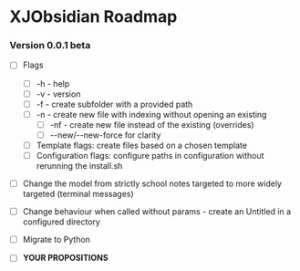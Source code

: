 # XJObsidian Roadmap

### Version 0.0.1 beta
- [ ] Flags
  - [ ] -h - help
  - [ ] -v - version
  - [ ] -f - create subfolder with a provided path
  - [ ] -n - create new file with indexing without opening an existing
    - [ ] -nf - create new file instead of the existing (overrides)
    - [ ] --new/--new-force for clarity
  - [ ] Template flags: create files based on a chosen template
  - [ ] Configuration flags: configure paths in configuration without rerunning the install.sh
- [ ] Change the model from strictly school notes targeted to more widely targeted (terminal messages)
- [ ] Change behaviour when called without params - create an Untitled in a configured directory

- [ ] Migrate to Python

- [ ] **YOUR PROPOSITIONS**
